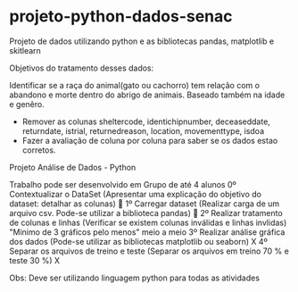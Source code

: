 # projeto-python-dados-senac
Projeto de dados utilizando python e as bibliotecas pandas, matplotlib e skitlearn

Objetivos do tratamento desses dados:

Identificar se a raça do animal(gato ou cachorro) tem relação com o abandono e morte dentro do abrigo de animais. Baseado também na idade e genêro.
- Remover as colunas sheltercode, identichipnumber, deceaseddate, returndate, istrial, returnedreason, location, movementtype, isdoa
- Fazer a avaliação de coluna por coluna para saber se os dados estao corretos.

Projeto Análise de Dados - Python

Trabalho pode ser desenvolvido em Grupo de até 4 alunos
0º Contextualizar o DataSet (Apresentar uma explicação do objetivo do dataset: detalhar as colunas) 💎
1º Carregar dataset (Realizar carga de um arquivo csv. Pode-se utilizar a biblioteca pandas) 💎
2º Realizar tratamento de colunas e linhas (Verificar se existem colunas inválidas e linhas invlidas) "Minimo de 3 gráficos pelo menos" meio a meio
3º Realizar análise gráfica dos dados (Pode-se utilizar as bibliotecas matplotlib ou seaborn) X
4º Separar os arquivos de treino e teste (Separar os arquivos em treino 70 % e teste 30 %) X

Obs: Deve ser utilizando linguagem python para todas as atividades
